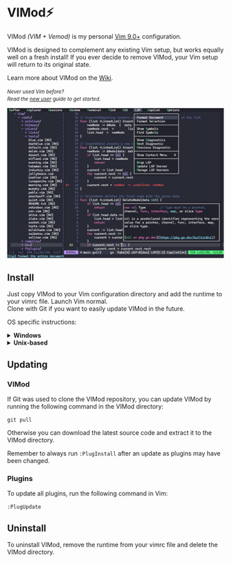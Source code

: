 # VIMod⚡
VIMod _(VIM + Vemod)_ is my personal [Vim 9.0+](https://github.com/vim/vim) configuration.


VIMod is designed to complement any existing Vim setup, but works equally well on a fresh install! If you ever decide to remove VIMod, your Vim setup will return to its original state.

Learn more about VIMod on the [Wiki](https://github.com/Hezkore/vimod/wiki).

<small>_Never used Vim before?_\
_Read the [new user](https://github.com/Hezkore/vimod/wiki/New-User) guide to get started._</small>

![demo](https://github.com/Hezkore/vimod/blob/main/demo.png?raw=true)

## Install
Just copy VIMod to your Vim configuration directory and add the runtime to your vimrc file. Launch Vim normal.\
Clone with Git if you want to easily update VIMod in the future.

OS specific instructions:
<details>
<summary><b>Windows</b></summary>

1. Clone the VIMod repository to your local machine.
	```shell
	git clone https://github.com/hezkore/vimod.git $HOME/vimfiles/vimod
	```
2. Add the runtime at the top of your `vimrc` file.
	```vim
	runtime vimod/vimod.vim
	```
</details>

<details>
<summary><b>Unix-based</b></summary>

1. Clone the VIMod repository to your local machine:
	```shell
	git clone https://github.com/hezkore/vimod.git ~/.vim/vimod
	```
2. Add the runtime at the top of your `vimrc` file:
	```vim
	runtime vimod/vimod.vim
	```
</details>

## Updating

### VIMod

If Git was used to clone the VIMod repository, you can update VIMod by running the following command in the VIMod directory:
```shell
git pull
```
Otherwise you can download the latest source code and extract it to the VIMod directory.

Remember to always run `:PlugInstall` after an update as plugins may have been changed.

### Plugins
To update all plugins, run the following command in Vim:
```vim
:PlugUpdate
```

## Uninstall
To uninstall VIMod, remove the runtime from your vimrc file and delete the VIMod directory.